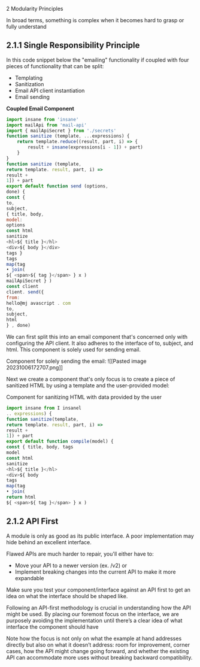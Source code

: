 2 Modularity Principles

In broad terms, something is complex when it becomes hard to grasp or fully understand

## 2.1.1 Single Responsibility Principle

In this code snippet below the "emailing" functionality if coupled with four pieces of functionality that can be split:

- Templating
- Sanitization
- Email API client instantiation
- Email sending

**Coupled Email Component**

```js
import insane from 'insane' 
import mailApi from 'mail-api'   
import { mailApiSecret } from './secrets'   
function sanitize (template, ...expressions) {
	return template.reduce((result, part, i) => {
		result + insane(expressions[i - 1]) + part)
	}
}
function sanitize (template,   
return template. result, part, i) =>   
result +   
1]) + part   
export default function send (options,   
done) {   
const {   
to,   
subject,   
{ title, body,   
model:   
options   
const html   
sanitize   
<hl>${ title }</hl>   
<div>${ body }</div>   
tags }   
tags   
map(tag   
• join(   
${ <span>${ tag }</span> } x )   
mailApiSecret } )   
const client   
client. send({   
from:   
hello@mj avascript . com   
to,   
subject,   
html   
} , done)
```

We can first split this into an email component that's concerned only with configuring the API client. It also adheres to the interface of to, subject, and html. This component is solely used for sending email.

Component for solely sending the email:
![[Pasted image 20231006172707.png]]

Next we create a component that's only focus is to create a piece of sanitized HTML by using a template and the user-provided model:

Component for sanitizing HTML with data provided by the user
```js
import insane from I insanel   
.. expressions) {   
function sanitize(template,   
return template. result, part, i) =>   
result +   
1]) + part   
export default function compile(model) {   
const { title, body, tags   
model   
const html   
sanitize   
<hl>${ title }</hl>   
<div>${ body   
tags   
map(tag   
• join(   
return html   
${ <span>${ tag }</span> } x )
```

## 2.1.2 API First

A module is only as good as its public interface. A poor implementation may hide behind an excellent interface.

Flawed APIs are much harder to repair, you'll either have to:
- Move your API to a newer version (ex. /v2)
or
- Implement breaking changes into the current API to make it more expandable

Make sure you test your component/interface against an API first to get an idea on what the interface should be shaped like.

Following an API-first methodology is crucial in understanding how the API might be used. By placing our foremost focus on the interface, we are purposely avoiding the implementation until there’s a clear idea of what interface the component should have

Note how the focus is not only on what the example at hand addresses directly but also on what it doesn’t address: room for improvement, corner cases, how the API might change going forward, and whether the existing API can accommodate more uses without breaking backward compatibility.
